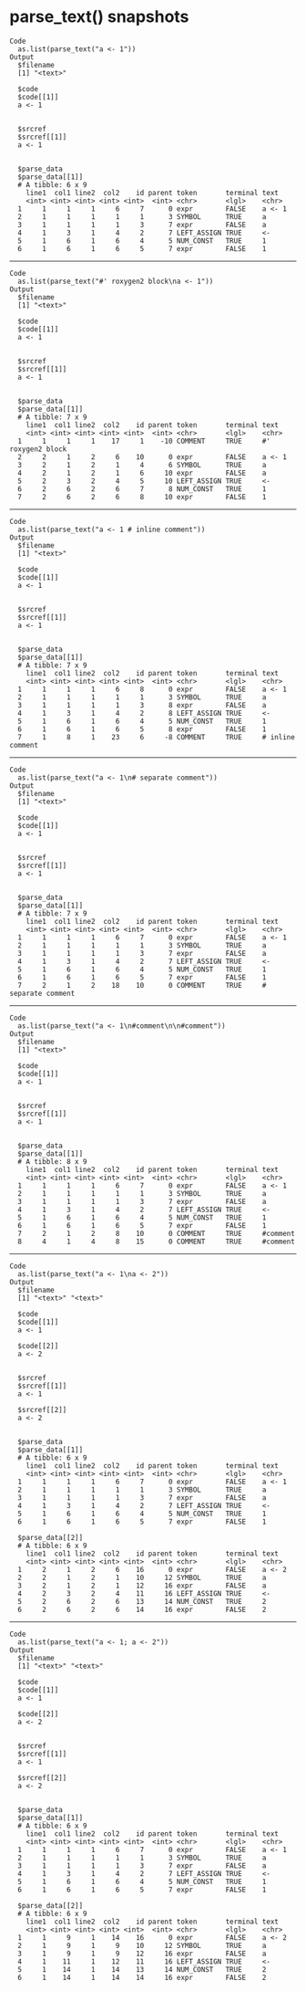 # parse_text() snapshots

    Code
      as.list(parse_text("a <- 1"))
    Output
      $filename
      [1] "<text>"
      
      $code
      $code[[1]]
      a <- 1
      
      
      $srcref
      $srcref[[1]]
      a <- 1
      
      
      $parse_data
      $parse_data[[1]]
      # A tibble: 6 x 9
        line1  col1 line2  col2    id parent token       terminal text  
        <int> <int> <int> <int> <int>  <int> <chr>       <lgl>    <chr> 
      1     1     1     1     6     7      0 expr        FALSE    a <- 1
      2     1     1     1     1     1      3 SYMBOL      TRUE     a     
      3     1     1     1     1     3      7 expr        FALSE    a     
      4     1     3     1     4     2      7 LEFT_ASSIGN TRUE     <-    
      5     1     6     1     6     4      5 NUM_CONST   TRUE     1     
      6     1     6     1     6     5      7 expr        FALSE    1     
      
      

---

    Code
      as.list(parse_text("#' roxygen2 block\na <- 1"))
    Output
      $filename
      [1] "<text>"
      
      $code
      $code[[1]]
      a <- 1
      
      
      $srcref
      $srcref[[1]]
      a <- 1
      
      
      $parse_data
      $parse_data[[1]]
      # A tibble: 7 x 9
        line1  col1 line2  col2    id parent token       terminal text             
        <int> <int> <int> <int> <int>  <int> <chr>       <lgl>    <chr>            
      1     1     1     1    17     1    -10 COMMENT     TRUE     #' roxygen2 block
      2     2     1     2     6    10      0 expr        FALSE    a <- 1           
      3     2     1     2     1     4      6 SYMBOL      TRUE     a                
      4     2     1     2     1     6     10 expr        FALSE    a                
      5     2     3     2     4     5     10 LEFT_ASSIGN TRUE     <-               
      6     2     6     2     6     7      8 NUM_CONST   TRUE     1                
      7     2     6     2     6     8     10 expr        FALSE    1                
      
      

---

    Code
      as.list(parse_text("a <- 1 # inline comment"))
    Output
      $filename
      [1] "<text>"
      
      $code
      $code[[1]]
      a <- 1
      
      
      $srcref
      $srcref[[1]]
      a <- 1
      
      
      $parse_data
      $parse_data[[1]]
      # A tibble: 7 x 9
        line1  col1 line2  col2    id parent token       terminal text            
        <int> <int> <int> <int> <int>  <int> <chr>       <lgl>    <chr>           
      1     1     1     1     6     8      0 expr        FALSE    a <- 1          
      2     1     1     1     1     1      3 SYMBOL      TRUE     a               
      3     1     1     1     1     3      8 expr        FALSE    a               
      4     1     3     1     4     2      8 LEFT_ASSIGN TRUE     <-              
      5     1     6     1     6     4      5 NUM_CONST   TRUE     1               
      6     1     6     1     6     5      8 expr        FALSE    1               
      7     1     8     1    23     6     -8 COMMENT     TRUE     # inline comment
      
      

---

    Code
      as.list(parse_text("a <- 1\n# separate comment"))
    Output
      $filename
      [1] "<text>"
      
      $code
      $code[[1]]
      a <- 1
      
      
      $srcref
      $srcref[[1]]
      a <- 1
      
      
      $parse_data
      $parse_data[[1]]
      # A tibble: 7 x 9
        line1  col1 line2  col2    id parent token       terminal text              
        <int> <int> <int> <int> <int>  <int> <chr>       <lgl>    <chr>             
      1     1     1     1     6     7      0 expr        FALSE    a <- 1            
      2     1     1     1     1     1      3 SYMBOL      TRUE     a                 
      3     1     1     1     1     3      7 expr        FALSE    a                 
      4     1     3     1     4     2      7 LEFT_ASSIGN TRUE     <-                
      5     1     6     1     6     4      5 NUM_CONST   TRUE     1                 
      6     1     6     1     6     5      7 expr        FALSE    1                 
      7     2     1     2    18    10      0 COMMENT     TRUE     # separate comment
      
      

---

    Code
      as.list(parse_text("a <- 1\n#comment\n\n#comment"))
    Output
      $filename
      [1] "<text>"
      
      $code
      $code[[1]]
      a <- 1
      
      
      $srcref
      $srcref[[1]]
      a <- 1
      
      
      $parse_data
      $parse_data[[1]]
      # A tibble: 8 x 9
        line1  col1 line2  col2    id parent token       terminal text    
        <int> <int> <int> <int> <int>  <int> <chr>       <lgl>    <chr>   
      1     1     1     1     6     7      0 expr        FALSE    a <- 1  
      2     1     1     1     1     1      3 SYMBOL      TRUE     a       
      3     1     1     1     1     3      7 expr        FALSE    a       
      4     1     3     1     4     2      7 LEFT_ASSIGN TRUE     <-      
      5     1     6     1     6     4      5 NUM_CONST   TRUE     1       
      6     1     6     1     6     5      7 expr        FALSE    1       
      7     2     1     2     8    10      0 COMMENT     TRUE     #comment
      8     4     1     4     8    15      0 COMMENT     TRUE     #comment
      
      

---

    Code
      as.list(parse_text("a <- 1\na <- 2"))
    Output
      $filename
      [1] "<text>" "<text>"
      
      $code
      $code[[1]]
      a <- 1
      
      $code[[2]]
      a <- 2
      
      
      $srcref
      $srcref[[1]]
      a <- 1
      
      $srcref[[2]]
      a <- 2
      
      
      $parse_data
      $parse_data[[1]]
      # A tibble: 6 x 9
        line1  col1 line2  col2    id parent token       terminal text  
        <int> <int> <int> <int> <int>  <int> <chr>       <lgl>    <chr> 
      1     1     1     1     6     7      0 expr        FALSE    a <- 1
      2     1     1     1     1     1      3 SYMBOL      TRUE     a     
      3     1     1     1     1     3      7 expr        FALSE    a     
      4     1     3     1     4     2      7 LEFT_ASSIGN TRUE     <-    
      5     1     6     1     6     4      5 NUM_CONST   TRUE     1     
      6     1     6     1     6     5      7 expr        FALSE    1     
      
      $parse_data[[2]]
      # A tibble: 6 x 9
        line1  col1 line2  col2    id parent token       terminal text  
        <int> <int> <int> <int> <int>  <int> <chr>       <lgl>    <chr> 
      1     2     1     2     6    16      0 expr        FALSE    a <- 2
      2     2     1     2     1    10     12 SYMBOL      TRUE     a     
      3     2     1     2     1    12     16 expr        FALSE    a     
      4     2     3     2     4    11     16 LEFT_ASSIGN TRUE     <-    
      5     2     6     2     6    13     14 NUM_CONST   TRUE     2     
      6     2     6     2     6    14     16 expr        FALSE    2     
      
      

---

    Code
      as.list(parse_text("a <- 1; a <- 2"))
    Output
      $filename
      [1] "<text>" "<text>"
      
      $code
      $code[[1]]
      a <- 1
      
      $code[[2]]
      a <- 2
      
      
      $srcref
      $srcref[[1]]
      a <- 1
      
      $srcref[[2]]
      a <- 2
      
      
      $parse_data
      $parse_data[[1]]
      # A tibble: 6 x 9
        line1  col1 line2  col2    id parent token       terminal text  
        <int> <int> <int> <int> <int>  <int> <chr>       <lgl>    <chr> 
      1     1     1     1     6     7      0 expr        FALSE    a <- 1
      2     1     1     1     1     1      3 SYMBOL      TRUE     a     
      3     1     1     1     1     3      7 expr        FALSE    a     
      4     1     3     1     4     2      7 LEFT_ASSIGN TRUE     <-    
      5     1     6     1     6     4      5 NUM_CONST   TRUE     1     
      6     1     6     1     6     5      7 expr        FALSE    1     
      
      $parse_data[[2]]
      # A tibble: 6 x 9
        line1  col1 line2  col2    id parent token       terminal text  
        <int> <int> <int> <int> <int>  <int> <chr>       <lgl>    <chr> 
      1     1     9     1    14    16      0 expr        FALSE    a <- 2
      2     1     9     1     9    10     12 SYMBOL      TRUE     a     
      3     1     9     1     9    12     16 expr        FALSE    a     
      4     1    11     1    12    11     16 LEFT_ASSIGN TRUE     <-    
      5     1    14     1    14    13     14 NUM_CONST   TRUE     2     
      6     1    14     1    14    14     16 expr        FALSE    2     
      
      

